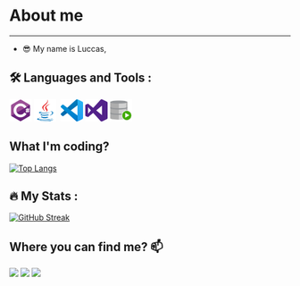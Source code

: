 # About me 
----------
- 😎 My name is Luccas,

##

## :hammer_and_wrench: Languages and Tools :

<div>
    <img src="https://github.com/devicons/devicon/blob/master/icons/csharp/csharp-original.svg" title="C#" **alt="C#" width="40" height="40"/>
    <img src="https://github.com/devicons/devicon/blob/master/icons/java/java-original.svg" title="Java" alt="Java" width="40" height="40"/>&nbsp;
    <img src="https://github.com/devicons/devicon/blob/master/icons/vscode/vscode-original.svg" title="VSCode" **alt="VSCode" width="40" height="40"/>
    <img src="https://github.com/devicons/devicon/blob/master/icons/visualstudio/visualstudio-plain.svg" title="VisualStudio" **alt="VisualStudio" width="40" height="40"/>
    <img src="https://github.com/devicons/devicon/blob/master/icons/sqldeveloper/sqldeveloper-original.svg" title="sqldeveloper" **alt="sqldeveloper" width="40" height="40"/>
</div>

## What I'm coding?

[![Top Langs](https://github-readme-stats.vercel.app/api/top-langs/?username=LuccasSilvaDev&theme=dark&PAT_1)](https://github.com/LuccasSilvaDev/github-readme-stats&PAT_1)

## :fire: My Stats :

[![GitHub Streak](http://github-readme-streak-stats.herokuapp.com?user=LuccasSilvaDev&theme=dark&background=000000)](https://git.io/streak-stats)
  
 ## Where you can find me? 📫
 
<div> 
  <a href = "mailto:luccassilvadev@gmail.com"><img src="https://img.shields.io/badge/-Gmail-%23333?style=for-the-badge&logo=Gmail&logoColor=white" target="_blank"></a>
  <a href="https://www.linkedin.com/in/LuccasSilvaDev" target="_blank"><img src="https://img.shields.io/badge/-LinkedIn-%230077B5?style=for-the-badge&logo=linkedin&logoColor=white" target="_blank"></a>
  <a href = "http://api.whatsapp.com/send?phone=5515991124179"><img src="https://img.shields.io/badge/-whatsapp-%23333?style=for-the-badge&logo=whatsapp&logoColor=white" target="_blank"></a>
</div>

